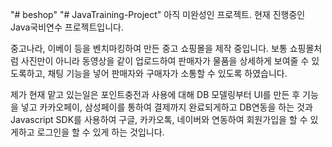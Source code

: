 "# beshop" 
"# JavaTraining-Project" 
아직 미완성인 프로젝트.
현재 진행중인 Java국비연수 프로젝트입니다. 

중고나라, 이베이 등을 벤치마킹하여 만든 중고 쇼핑몰을 제작 중입니다. 
보통 쇼핑몰처럼 사진만이 아니라 동영상을 같이 업로드하여 판매자가 물품을 상세하게
보여줄 수 있도록하고, 채팅 기능을 넣어 판매자와 구매자가 소통할 수 있도록 하였습니다. 

제가 현재 맡고 있는일은 포인트충전과 사용에 대해 DB 모델링부터 UI를 만든 후 기능을 넣고 카카오페이, 삼성페이를 통하여 결제까지 완료되게하고 
DB연동을 하는 것과 Javascript SDK를 사용하여 구글, 카카오톡, 네이버와 연동하여 회원가입을 할 수 있게하고 로그인을 할 수 있게 하는 것입니다. 
